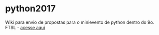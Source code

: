 # python2017
Wiki para envio de propostas para o minievento de python dentro do 9o. FTSL - [acesse aqui](https://github.com/JonesBalada/python2017/wiki/PropostaPalestra)
